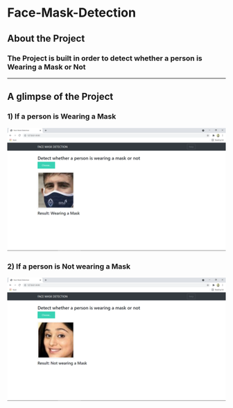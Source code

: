 # Face-Mask-Detection

## About the Project

### The Project is built in order to detect whether a person is Wearing a Mask or Not
---
## A glimpse of the Project

### 1) If a person is Wearing a Mask

![alt text](https://github.com/GauravK1997/Face-Mask-Detection/blob/master/images/Face%20Mask%20Detection%20-%20With%20Mask.png)

### 2) If a person is Not wearing a Mask

![alt text](https://github.com/GauravK1997/Face-Mask-Detection/blob/master/images/Face%20Mask%20Detection%20-%20Without%20Mask.png)
